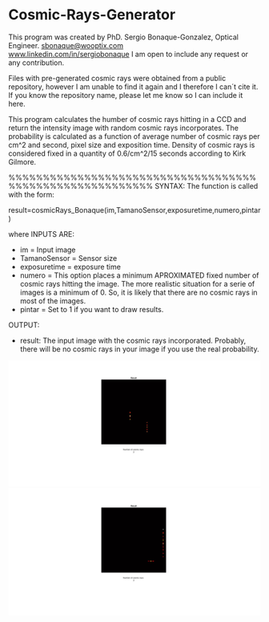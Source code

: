 # Cosmic-Rays-Generator
This program was created by PhD. Sergio Bonaque-Gonzalez, Optical Engineer.
sbonaque@wooptix.com    
www.linkedin.com/in/sergiobonaque
I am open to include any request or any contribution.

Files with pre-generated cosmic rays were obtained from a public repository, however I am unable to find it again and I therefore I can´t cite it. If you know the repository name, please let me know so I can include it here.

This program calculates the humber of cosmic rays hitting in a CCD and return the intensity image with random cosmic rays incorporates. The probability is calculated as a function of average number of cosmic rays per cm^2 and second, pixel size and exposition time. Density of cosmic rays is considered fixed in a quantity of 0.6/cm^2/15 seconds according to Kirk Gilmore. 

%%%%%%%%%%%%%%%%%%%%%%%%%%%%%%%%%%%%%%%%%%%%%%%%%%%%%%%%%
SYNTAX: The function is called with the form:

result=cosmicRays_Bonaque(im,TamanoSensor,exposuretime,numero,pintar)

where 
INPUTS ARE:
  - im = Input image
  - TamanoSensor = Sensor size
  - exposuretime = exposure time
  - numero = This option places a minimum APROXIMATED fixed number of cosmic rays hitting the image. The more realistic situation for a serie of images is a minimum of 0. So, it is likely that there are no cosmic rays in most of the images.
  - pintar = Set to 1 if you want to draw results.
  
OUTPUT:
  - result: The input image with the cosmic rays incorporated. Probably, there will be no cosmic rays in your image if you use the real probability.
 
  
![My image1](/imgs/example1.jpg)   
![My image2](/imgs/example2.jpg)  
